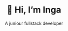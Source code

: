 <h1 align=center>👋 Hi, I’m Inga</h1>

<p align=center>A juniour fullstack developer</p>

<!---
Inga-A-N/Inga-A-N is a ✨ special ✨ repository because its `README.md` (this file) appears on your GitHub profile.
You can click the Preview link to take a look at your changes.
--->
